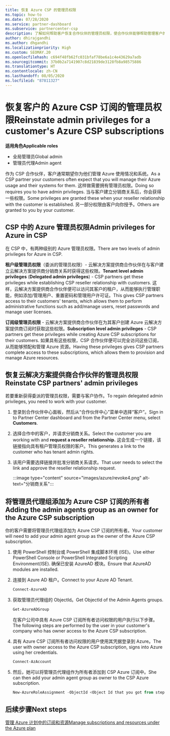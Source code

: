 ```yaml
---
title: 恢复 Azure CSP 的管理员权限
ms.topic: how-to
ms.date: 07/28/2020
ms.service: partner-dashboard
ms.subservice: partnercenter-csp
description: 了解如何帮助客户恢复合作伙伴的管理员权限，使合作伙伴能够帮助管理客户的 Azure CSP 订阅。
author: dhirajgandhi
ms.author: dhgandhi
ms.localizationpriority: High
ms.custom: SEOMAY.20
ms.openlocfilehash: c694f48fb62fc031bfaf78be6a1c4e43629a7adb
ms.sourcegitcommit: 37b0b2a7141907c8d21839de3128fb8a98575886
ms.translationtype: HT
ms.contentlocale: zh-CN
ms.lasthandoff: 08/05/2020
ms.locfileid: "87811327"
---
```

# <a name="reinstate-admin-privileges-for-a-customers-azure-csp-subscriptions"></a><span data-ttu-id="0631e-103">恢复客户的 Azure CSP 订阅的管理员权限</span><span class="sxs-lookup"><span data-stu-id="0631e-103">Reinstate admin privileges for a customer's Azure CSP subscriptions</span></span>  

<span data-ttu-id="0631e-104">**适用角色**</span><span class="sxs-lookup"><span data-stu-id="0631e-104">**Applicable roles**</span></span>

- <span data-ttu-id="0631e-105">全局管理员</span><span class="sxs-lookup"><span data-stu-id="0631e-105">Global admin</span></span>
- <span data-ttu-id="0631e-106">管理员代理</span><span class="sxs-lookup"><span data-stu-id="0631e-106">Admin agent</span></span>

<span data-ttu-id="0631e-107">作为 CSP 合作伙伴，客户通常期望你为他们管理 Azure 使用情况和系统。</span><span class="sxs-lookup"><span data-stu-id="0631e-107">As a CSP partner your customers often expect that you will manage their Azure usage and their systems for them.</span></span> <span data-ttu-id="0631e-108">这样做需要拥有管理员权限。</span><span class="sxs-lookup"><span data-stu-id="0631e-108">Doing so requires you to have admin privileges.</span></span> <span data-ttu-id="0631e-109">当与客户建立分销商关系后，你会获得一些权限。</span><span class="sxs-lookup"><span data-stu-id="0631e-109">Some privileges are granted these when your reseller relationship with the customer is established.</span></span> <span data-ttu-id="0631e-110">另一部分权限由客户向你授予。</span><span class="sxs-lookup"><span data-stu-id="0631e-110">Others are granted to you by your customer.</span></span>

## <a name="admin-privileges-for-azure-in-csp"></a><span data-ttu-id="0631e-111">CSP 中的 Azure 管理员权限</span><span class="sxs-lookup"><span data-stu-id="0631e-111">Admin privileges for Azure in CSP</span></span>

<span data-ttu-id="0631e-112">在 CSP 中，有两种级别的 Azure 管理员权限。</span><span class="sxs-lookup"><span data-stu-id="0631e-112">There are two levels of admin privileges for Azure in CSP.</span></span>

<span data-ttu-id="0631e-113">**租户级管理员权限**（委派的管理员权限）- 云解决方案提供商合作伙伴在与客户建立云解决方案提供商分销商关系时获得这些权限。</span><span class="sxs-lookup"><span data-stu-id="0631e-113">**Tenant level admin privileges** (**Delegated admin privileges**) -  CSP partners get these privileges while establishing CSP reseller relationship with customers.</span></span> <span data-ttu-id="0631e-114">这样，云解决方案提供商合作伙伴便可以访问其客户的租户，从而能够执行管理职能，例如添加/管理用户、重置密码和管理用户许可证。</span><span class="sxs-lookup"><span data-stu-id="0631e-114">This gives CSP partners access to their customers' tenants, which allows them to perform administrative functions such as add/manage users, reset passwords and manage user licenses.</span></span>

<span data-ttu-id="0631e-115">**订阅级管理员权限** - 云解决方案提供商合作伙伴在为其客户创建 Azure 云解决方案提供商订阅时获取这些权限。</span><span class="sxs-lookup"><span data-stu-id="0631e-115">**Subscription level admin privileges** - CSP partners get these privileges while creating Azure CSP subscriptions for their customers.</span></span> <span data-ttu-id="0631e-116">如果具有这些权限，CSP 合作伙伴便可以完全访问这些订阅，从而能够预配和管理 Azure 资源。</span><span class="sxs-lookup"><span data-stu-id="0631e-116">Having these privileges gives CSP partners complete access to these subscriptions, which allows them to provision and manage Azure resources.</span></span>

## <a name="reinstate-csp-partners-admin-privileges"></a><span data-ttu-id="0631e-117">恢复云解决方案提供商合作伙伴的管理员权限</span><span class="sxs-lookup"><span data-stu-id="0631e-117">Reinstate CSP partners' admin privileges</span></span>

<span data-ttu-id="0631e-118">若要重新获得委派的管理员权限，需要与客户协作。</span><span class="sxs-lookup"><span data-stu-id="0631e-118">To regain delegated admin privileges, you need to work with your customer.</span></span>

1. <span data-ttu-id="0631e-119">登录到合作伙伴中心面板，然后从“合作伙伴中心”菜单中选择“客户”。</span><span class="sxs-lookup"><span data-stu-id="0631e-119">Sign in to Partner Center dashboard and from the Partner Center menu, select **Customers**.</span></span>

2. <span data-ttu-id="0631e-120">选择合作中的客户，并请求分销商关系。</span><span class="sxs-lookup"><span data-stu-id="0631e-120">Select the customer you are working with and **request a reseller relationship.**</span></span> <span data-ttu-id="0631e-121">这会生成一个链接，该链接指向具有租户管理员权限的客户。</span><span class="sxs-lookup"><span data-stu-id="0631e-121">This generates a link to the customer who has tenant admin rights.</span></span>

3. <span data-ttu-id="0631e-122">该用户需要选择链接并批准分销商关系请求。</span><span class="sxs-lookup"><span data-stu-id="0631e-122">That user needs to select the link and approve the reseller relationship request.</span></span>

   :::image type="content" source="images/azure/revoke4.png" alt-text="分销商关系":::

## <a name="adding-the-admin-agents-group-as-an-owner-for-the-azure-csp-subscription"></a><span data-ttu-id="0631e-124">将管理员代理组添加为 Azure CSP 订阅的所有者</span><span class="sxs-lookup"><span data-stu-id="0631e-124">Adding the admin agents group as an owner for the Azure CSP subscription</span></span>

<span data-ttu-id="0631e-125">你的客户需要将管理员代理组添加为 Azure CSP 订阅的所有者。</span><span class="sxs-lookup"><span data-stu-id="0631e-125">Your customer will need to add your admin agent group as the owner of the Azure CSP subscription.</span></span>

1. <span data-ttu-id="0631e-126">使用 PowerShell 控制台或 PowerShell 集成脚本环境 (ISE)。</span><span class="sxs-lookup"><span data-stu-id="0631e-126">Use either PowerShell Console or PowerShell Integrated Scripting Environment(ISE).</span></span> <span data-ttu-id="0631e-127">确保已安装 AzureAD 模块。</span><span class="sxs-lookup"><span data-stu-id="0631e-127">Ensure that AzureAD modules are installed.</span></span>

2. <span data-ttu-id="0631e-128">连接到 Azure AD 租户。</span><span class="sxs-lookup"><span data-stu-id="0631e-128">Connect to your Azure AD Tenant.</span></span>

   ```powershell
   Connect-AzureAD
   ```

3. <span data-ttu-id="0631e-129">获取管理员代理组的 ObjectId。</span><span class="sxs-lookup"><span data-stu-id="0631e-129">Get ObjectId of the Admin Agents groups.</span></span>

   ```powershell
   Get-AzureADGroup
   ```
   <span data-ttu-id="0631e-130">在客户公司中具有 Azure CSP 订阅所有者访问权限的用户执行以下步骤。</span><span class="sxs-lookup"><span data-stu-id="0631e-130">The following steps are performed by the user in your customer's company who has owner access to the Azure CSP subscription.</span></span>

4. <span data-ttu-id="0631e-131">具有 Azure CSP 订阅所有者访问权限的用户使用其凭据登录到 Azure。</span><span class="sxs-lookup"><span data-stu-id="0631e-131">The user with owner access to the Azure CSP subscription, signs into Azure using her credentials.</span></span>

   ```powershell
   Connect-AzAccount
   ```

5. <span data-ttu-id="0631e-132">然后，她可以将管理员代理组作为所有者添加到 CSP Azure 订阅中。</span><span class="sxs-lookup"><span data-stu-id="0631e-132">She can then add your admin agent group as owner to the CSP Azure subscription.</span></span>

    ```powershell
    New-AzureRoleAssignment -ObjectId <Object Id that you got from step 3> -RoleDefinitionName Owner -Scope "/subscriptions/<SubscriptionId of CSP subscription>"
    ```

## <a name="next-steps"></a><span data-ttu-id="0631e-133">后续步骤</span><span class="sxs-lookup"><span data-stu-id="0631e-133">Next steps</span></span>

[<span data-ttu-id="0631e-134">管理 Azure 计划中的订阅和资源</span><span class="sxs-lookup"><span data-stu-id="0631e-134">Manage subscriptions and resources under the Azure plan</span></span>](azure-plan-manage.md)
